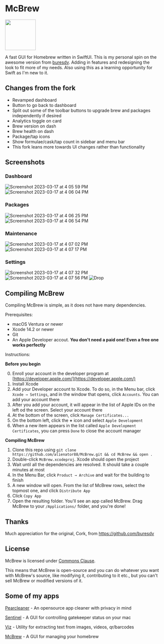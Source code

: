 # McBrew

<img src="https://user-images.githubusercontent.com/6263626/225120744-5e820fc6-2932-44dc-8b62-aa613542fad8.png" width="100" height="100">

A fast GUI for Homebrew written in SwiftUI. This is my personal spin on the awesome version from [buresdv](https://github.com/buresdv/Cork). 
Adding in features and redesigning the look to fit more of my needs. Also using this as a learning opportunity for Swift as I'm new to it.

## Changes from the fork
- Revamped dashboard
- Button to go back to dashboard
- Split out some of the toolbar buttons to upgrade brew and packages independently if desired
- Analytics toggle on card
- Brew version on dash
- Brew health on dash
- Package/tap icons
- Show formulae/cask/tap count in sidebar and menu bar
- This fork leans more towards UI changes rather than functionality



## Screenshots

### Dashboard
![Screenshot 2023-03-17 at 4 05 59 PM](https://user-images.githubusercontent.com/6263626/226061679-8193f2ba-9292-4675-bce7-c1a684287b3d.png)
![Screenshot 2023-03-17 at 4 06 04 PM](https://user-images.githubusercontent.com/6263626/226061689-d0d87ef7-ac1f-49a3-a276-2a9da1810505.png)
### Packages
![Screenshot 2023-03-17 at 4 06 25 PM](https://user-images.githubusercontent.com/6263626/226061698-9d49697c-41b4-4514-a6cf-050c79f1db67.png)
![Screenshot 2023-03-17 at 4 06 54 PM](https://user-images.githubusercontent.com/6263626/226061713-938ab838-be8b-4bcd-b9fe-7e44e57a17a7.png)
### Maintenance
![Screenshot 2023-03-17 at 4 07 02 PM](https://user-images.githubusercontent.com/6263626/226061720-7c452062-4245-4ac9-b88a-fa34bcea192a.png)
![Screenshot 2023-03-17 at 4 07 17 PM](https://user-images.githubusercontent.com/6263626/226061738-238a5a72-4ace-4ed8-b86b-142e3f5d4bfe.png)
### Settings
![Screenshot 2023-03-17 at 4 07 32 PM](https://user-images.githubusercontent.com/6263626/226061749-db3a9a4c-f371-4302-9ca0-f7b59ac5684d.png)
![Screenshot 2023-03-17 at 4 07 56 PM](https://user-images.githubusercontent.com/6263626/226061755-55968d3b-72a3-4d53-8a13-2e4771f9d873.png)
![Drop](https://user-images.githubusercontent.com/6263626/225772842-51344716-543d-4868-9ff5-456ec562b96f.png)



## Compiling McBrew

Compiling McBrew is simple, as it does not have many dependencies.

Prerequisites:

* macOS Ventura or newer
* Xcode 14.2 or newer
* Git
* An Apple Developer accout. **You don't need a paid one! Even a free one works perfectly**

Instructions:

**Before you begin**

0. Enroll your account in the developer program at [https://developer.apple.com/](https://developer.apple.com/)
1. Install Xcode
2. Add your Developer account to Xcode. To do so, in the Menu bar, click `Xcode → Settings`, and in the window that opens, click `Accounts`. You can add your account there
3. After you add your account, it will appear in the list of Apple IDs on the left od the screen. Select your account there
4. At the bottom of the screen, click `Manage Certificates...`
5. On the bottom left, click the **+** icon and select `Apple Development`
6. When a new item appears in the list called `Apple Development Certificates`, you can press `Done` to close the account manager

**Compiling McBrew**

1. Clone this repo using `git clone https://github.com/alienator88/McBrew.git && cd McBrew && open .`
2. Double-click `McBrew.xcodeproj`. Xcode should open the project
3. Wait until all the dependencies are resolved. It should take a couple minutes at most
4. In the Menu Bar, click `Product → Archive` and wait for the building to finish
5. A new window will open. From the list of McBrew rows, select the topmost one, and click `Distribute App`
6. Click `Copy App`
7. Open the resulting folder. You'll see an app called McBrew. Drag McBrew to your `/Applications/` folder, and you're done!

## Thanks

Much appreciation for the original, Cork, from https://github.com/buresdv

## License

McBrew is licensed under [Commons Clause](https://commonsclause.com).

This means that McBrew is open-source and you can do whatever you want with McBrew's source, like modifying it, contributing to it etc., but you can't sell McBrew or modified versions of it.

## Some of my apps

[Pearcleaner](https://github.com/alienator88/Pearcleaner) - An opensource app cleaner with privacy in mind

[Sentinel](https://github.com/alienator88/Sentinel) - A GUI for controlling gatekeeper status on your mac

[Viz](https://github.com/alienator88/Viz) - Utility for extracting text from images, videos, qr/barcodes

[McBrew](https://github.com/alienator88/McBrew) - A GUI for managing your homebrew
